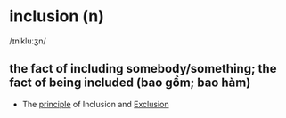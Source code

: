 # inclusion (n)

/ɪnˈkluːʒn/

## the fact of including somebody/something; the fact of being included (bao gồm; bao hàm)

- The [principle](../p/principle-n.md#a-general-or-scientific-law-that-explains-how-something-works-or-why-something-happens-nguyên-lý) of Inclusion and [Exclusion](../e/exclusion-n.md#the-act-of-prevent-somethingsomebody-from-entering-a-place-or-taking-part-in-something-loại-trừ-loại-bỏ)